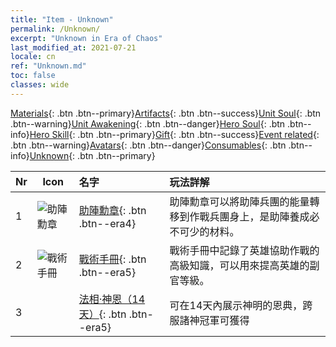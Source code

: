 ```yaml
---
title: "Item - Unknown"
permalink: /Unknown/
excerpt: "Unknown in Era of Chaos"
last_modified_at: 2021-07-21
locale: cn
ref: "Unknown.md"
toc: false
classes: wide
---
```

 [Materials](/ItemsCN/){: .btn .btn--primary}[Artifacts](/ItemsCN/Artifacts/){: .btn .btn--success}[Unit Soul](/ItemsCN/UnitSoul/){: .btn .btn--warning}[Unit Awakening](/ItemsCN/UnitAwakening/){: .btn .btn--danger}[Hero Soul](/ItemsCN/HeroSoul/){: .btn .btn--info}[Hero Skill](/ItemsCN/HeroSkill/){: .btn .btn--primary}[Gift](/ItemsCN/Gift/){: .btn .btn--success}[Event related](/ItemsCN/Events/){: .btn .btn--warning}[Avatars](/ItemsCN/Avatars/){: .btn .btn--danger}[Consumables](/ItemsCN/Consumables/){: .btn .btn--info}[Unknown](/ItemsCN/Unknown/){: .btn .btn--primary}

  | Nr | Icon |         名字        |   玩法詳解     |
  |:---|------|:--------------------|:------------------|
  | 1 | ![助陣勳章](/images/t/i_994011.png) | [助陣勳章](/cn/Items/unk_2116/){: .btn .btn--era4} | 助陣勳章可以將助陣兵團的能量轉移到作戰兵團身上，是助陣養成必不可少的材料。 |
  | 2 | ![戰術手冊](/images/t/i_994013.png) | [戰術手冊](/cn/Items/unk_2115/){: .btn .btn--era5} | 戰術手冊中記錄了英雄協助作戰的高級知識，可以用來提高英雄的副官等級。 |
  | 3 |  | [法相·神恩（14天）](/cn/Items/unk_2117/){: .btn .btn--era5} | 可在14天內展示神明的恩典，跨服諸神冠軍可獲得 |
